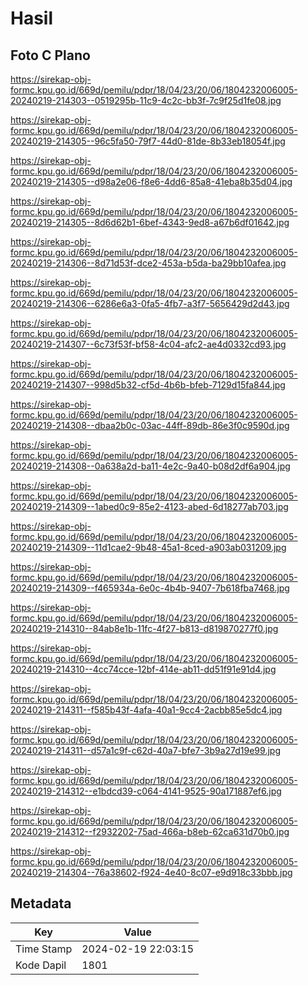 # Hasil

## Foto C Plano

https://sirekap-obj-formc.kpu.go.id/669d/pemilu/pdpr/18/04/23/20/06/1804232006005-20240219-214303--0519295b-11c9-4c2c-bb3f-7c9f25d1fe08.jpg

https://sirekap-obj-formc.kpu.go.id/669d/pemilu/pdpr/18/04/23/20/06/1804232006005-20240219-214305--96c5fa50-79f7-44d0-81de-8b33eb18054f.jpg

https://sirekap-obj-formc.kpu.go.id/669d/pemilu/pdpr/18/04/23/20/06/1804232006005-20240219-214305--d98a2e06-f8e6-4dd6-85a8-41eba8b35d04.jpg

https://sirekap-obj-formc.kpu.go.id/669d/pemilu/pdpr/18/04/23/20/06/1804232006005-20240219-214305--8d6d62b1-6bef-4343-9ed8-a67b6df01642.jpg

https://sirekap-obj-formc.kpu.go.id/669d/pemilu/pdpr/18/04/23/20/06/1804232006005-20240219-214306--8d71d53f-dce2-453a-b5da-ba29bb10afea.jpg

https://sirekap-obj-formc.kpu.go.id/669d/pemilu/pdpr/18/04/23/20/06/1804232006005-20240219-214306--6286e6a3-0fa5-4fb7-a3f7-5656429d2d43.jpg

https://sirekap-obj-formc.kpu.go.id/669d/pemilu/pdpr/18/04/23/20/06/1804232006005-20240219-214307--6c73f53f-bf58-4c04-afc2-ae4d0332cd93.jpg

https://sirekap-obj-formc.kpu.go.id/669d/pemilu/pdpr/18/04/23/20/06/1804232006005-20240219-214307--998d5b32-cf5d-4b6b-bfeb-7129d15fa844.jpg

https://sirekap-obj-formc.kpu.go.id/669d/pemilu/pdpr/18/04/23/20/06/1804232006005-20240219-214308--dbaa2b0c-03ac-44ff-89db-86e3f0c9590d.jpg

https://sirekap-obj-formc.kpu.go.id/669d/pemilu/pdpr/18/04/23/20/06/1804232006005-20240219-214308--0a638a2d-ba11-4e2c-9a40-b08d2df6a904.jpg

https://sirekap-obj-formc.kpu.go.id/669d/pemilu/pdpr/18/04/23/20/06/1804232006005-20240219-214309--1abed0c9-85e2-4123-abed-6d18277ab703.jpg

https://sirekap-obj-formc.kpu.go.id/669d/pemilu/pdpr/18/04/23/20/06/1804232006005-20240219-214309--11d1cae2-9b48-45a1-8ced-a903ab031209.jpg

https://sirekap-obj-formc.kpu.go.id/669d/pemilu/pdpr/18/04/23/20/06/1804232006005-20240219-214309--f465934a-6e0c-4b4b-9407-7b618fba7468.jpg

https://sirekap-obj-formc.kpu.go.id/669d/pemilu/pdpr/18/04/23/20/06/1804232006005-20240219-214310--84ab8e1b-11fc-4f27-b813-d819870277f0.jpg

https://sirekap-obj-formc.kpu.go.id/669d/pemilu/pdpr/18/04/23/20/06/1804232006005-20240219-214310--4cc74cce-12bf-414e-ab11-dd51f91e91d4.jpg

https://sirekap-obj-formc.kpu.go.id/669d/pemilu/pdpr/18/04/23/20/06/1804232006005-20240219-214311--f585b43f-4afa-40a1-9cc4-2acbb85e5dc4.jpg

https://sirekap-obj-formc.kpu.go.id/669d/pemilu/pdpr/18/04/23/20/06/1804232006005-20240219-214311--d57a1c9f-c62d-40a7-bfe7-3b9a27d19e99.jpg

https://sirekap-obj-formc.kpu.go.id/669d/pemilu/pdpr/18/04/23/20/06/1804232006005-20240219-214312--e1bdcd39-c064-4141-9525-90a171887ef6.jpg

https://sirekap-obj-formc.kpu.go.id/669d/pemilu/pdpr/18/04/23/20/06/1804232006005-20240219-214312--f2932202-75ad-466a-b8eb-62ca631d70b0.jpg

https://sirekap-obj-formc.kpu.go.id/669d/pemilu/pdpr/18/04/23/20/06/1804232006005-20240219-214304--76a38602-f924-4e40-8c07-e9d918c33bbb.jpg


## Metadata

| Key        | Value               |
| ---------- | ------------------- |
| Time Stamp | 2024-02-19 22:03:15 |
| Kode Dapil | 1801                |



